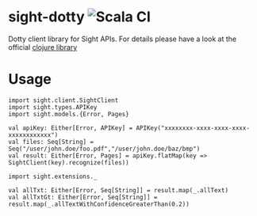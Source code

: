 # sight-dotty ![Scala CI](https://github.com/ashwinbhaskar/sight-dotty/workflows/Scala%20CI/badge.svg)
Dotty client library for Sight APIs. For details please have a look at the official [clojure library](https://github.com/siftrics/sight-clojure)

# Usage

```
import sight.client.SightClient
import sight.types.APIKey
import sight.models.{Error, Pages}

val apiKey: Either[Error, APIKey] = APIKey("xxxxxxxx-xxxx-xxxx-xxxx-xxxxxxxxxxxx")
val files: Seq[String] = Seq("/user/john.doe/foo.pdf","/user/john.doe/baz/bmp")
val result: Either[Error, Pages] = apiKey.flatMap(key => SightClient(key).recognize(files))

import sight.extensions._

val allTxt: Either[Error, Seq[String]] = result.map(_.allText)
val allTxtGt: Either[Error, Seq[String]] = result.map(_.allTextWithConfidenceGreaterThan(0.2))
```
